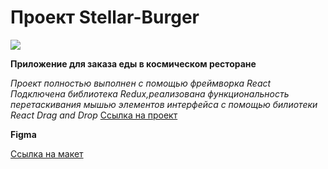 # Проект Stellar-Burger

![](https://github.com/George051191/stellar-burger/blob/master/src/images/Stellar-Burger_-_Google_Chrome_2022-07-05_17-26-33.gif
)

**Приложение для заказа еды в космическом ресторане**

*Проект полностью выполнен с помощью фреймворка React*
*Подключена библиотека Redux,реализована функциональность перетаскивания мышью элементов интерфейса с помощью билиотеки React Drag and Drop*
[Ссылка на проект]( https://george051191.github.io/stellar-burger/)

**Figma**

[Ссылка на макет](https://www.figma.com/file/Z8DHldjVbvhQXtrkmJR8CU/React-%2F-%D0%9F%D1%80%D0%BE%D0%B5%D0%BA%D1%82%D0%BD%D1%8B%D0%B5-%D0%B7%D0%B0%D0%B4%D0%B0%D1%87%D0%B8-(3-%D0%BC%D0%B5%D1%81%D1%8F%D1%86%D0%B0)?node-id=724%3A350)

